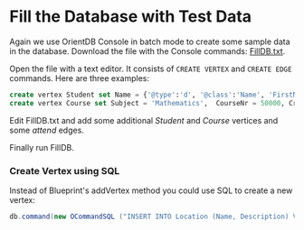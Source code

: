 # Fill the Database with Test Data

Again we use OrientDB Console in batch mode to create some sample data in the database. Download the file with the Console commands: [FillDB.txt](FillDB.txt).

Open the file with a text editor. It consists of ```CREATE VERTEX``` and ```CREATE EDGE``` commands. Here are three examples:

```sql
create vertex Student set Name = {'@type':'d', '@class':'Name', 'FirstName':'Max', 'LastName':'Maker'},  StudentNr = 5000, Gender = 'male', DOB = '1993-05-15';
create vertex Course set Subject = 'Mathematics',  CourseNr = 50000, CreditPoints = 5, LearningObjectives = ['can multiply matrices', 'can integrate trigonometric functions', 'knows the definition of vector space'];
```



Edit FillDB.txt and add some additional *Student* and *Course* vertices and some *attend* edges.

Finally run FillDB.

### Create Vertex using SQL

Instead of Blueprint's addVertex method you could use SQL to create a new vertex:

```java
db.command(new OCommandSQL ("INSERT INTO Location (Name, Description) VALUES ('Sophia's room','Bedroom of Sophia')")).execute();
```


